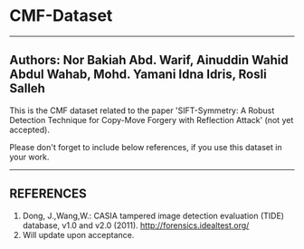 # CMF-Dataset

-------------------------------------------------------------------------------------------------
Authors: Nor Bakiah Abd. Warif, Ainuddin Wahid Abdul Wahab, Mohd. Yamani Idna Idris, Rosli Salleh
-------------------------------------------------------------------------------------------------

This is the CMF dataset related to the paper 'SIFT-Symmetry: A Robust Detection Technique for Copy-Move 
Forgery with Reflection Attack' (not yet accepted).

Please don't forget to include below references, if you use this dataset in your work.


-------------------------------------------------------------------------------------------------
REFERENCES
-------------------------------------------------------------------------------------------------
1. Dong, J.,Wang,W.: CASIA tampered image detection evaluation (TIDE) database, v1.0 and v2.0 (2011). http://forensics.idealtest.org/
2. Will update upon acceptance.


